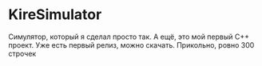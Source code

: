 # KireSimulator
Симулятор, который я сделал просто так. А ещё, это мой первый C++ проект.
Уже есть первый релиз, можно скачать.
Прикольно, ровно 300 строчек
